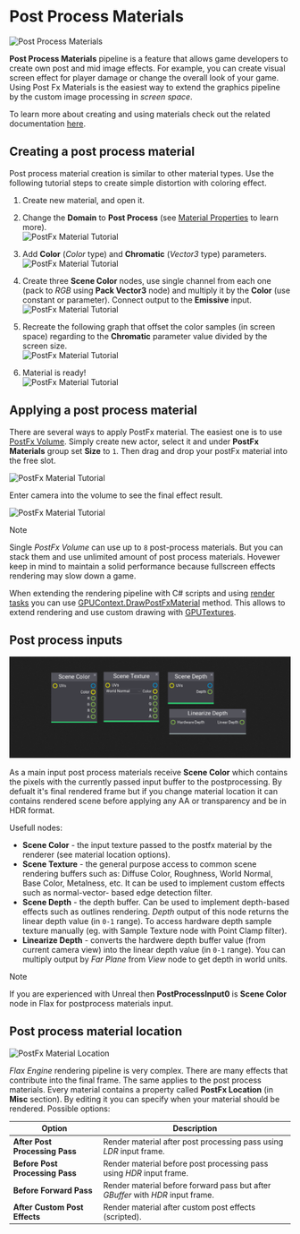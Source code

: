 # Post Process Materials

![Post Process Materials](media/post-fx-materials.jpg)

**Post Process Materials** pipeline is a feature that allows game developers to create own post and mid image effects.
For example, you can create visual screen effect for player damage or change the overall look of your game.
Using Post Fx Materials is the easiest way to extend the graphics pipeline by the custom image processing in *screen space*.

To learn more about creating and using materials check out the related documentation [here](../materials/index.md).

## Creating a post process material

Post process material creation is similar to other material types.
Use the following tutorial steps to create simple distortion with coloring effect.

1. Create new material, and open it.

2. Change the **Domain** to **Post Process** (see [Material Properties](../materials/material-properties/index.md) to learn more).
    <br>![PostFx Material Tutorial](media/post-fx-material-tutorial-0.jpg)

3. Add **Color** (*Color* type) and **Chromatic** (*Vector3* type) parameters.
    <br>![PostFx Material Tutorial](media/post-fx-material-tutorial-1.jpg)

4. Create three **Scene Color** nodes, use single channel from each one (pack to *RGB* using **Pack Vector3** node) and multiply it by the **Color** (use constant or parameter). Connect output to the **Emissive** input.
    <br>![PostFx Material Tutorial](media/post-fx-material-tutorial-2.jpg)

5. Recreate the following graph that offset the color samples (in screen space) regarding to the **Chromatic** parameter value divided by the screen size.
    <br>![PostFx Material Tutorial](media/post-fx-material-tutorial-3.jpg)

6. Material is ready!
    <br>![PostFx Material Tutorial](media/post-fx-material-tutorial-4.jpg)

## Applying a post process material

There are several ways to apply PostFx material. The easiest one is to use [PostFx Volume](post-fx-volumes.md). Simply create new actor, select it and under **PostFx Materials** group set **Size** to `1`. Then drag and drop your postFx material into the free slot.

![PostFx Material Tutorial](media/post-fx-material-tutorial-5.jpg)

Enter camera into the volume to see the final effect result.

![PostFx Material Tutorial](media/post-fx-material-tutorial-6.jpg)

>[!Note]
>Single *PostFx Volume* can use up to `8` post-process materials. But you can stack them and use unlimited amount of post process materials. Hovewer keep in mind to maintain a solid performance because fullscreen effects rendering may slow down a game.

When extending the rendering pipeline with C# scripts and using [render tasks](http://docs.flaxengine.com/api/FlaxEngine.RenderTask.html) you can use [GPUContext.DrawPostFxMaterial](http://docs.flaxengine.com/api/FlaxEngine.GPUContext.html#FlaxEngine_Rendering_GPUContext_DrawPostFxMaterial_FlaxEngine_MaterialBase_FlaxEngine_Rendering_GPUTexture_FlaxEngine_Rendering_GPUTexture_) method. This allows to extend rendering and use custom drawing with [GPUTextures](http://docs.flaxengine.com/api/FlaxEngine.GPUTexture.html).

## Post process inputs

![PostFx Material Input Textures](media/postfx-material-nodes.png)

As a main input post process materials receive **Scene Color** which contains the pixels with the currently passed input buffer to the postprocessing. By defualt it's final rendered frame but if you change material location it can contains rendered scene before applying any AA or transparency and be in HDR format.

Usefull nodes:
* **Scene Color** - the input texture passed to the postfx material by the renderer (see material location options).
* **Scene Texture** - the general purpose access to common scene rendering buffers such as: Diffuse Color, Roughness, World Normal, Base Color, Metalness, etc. It can be used to implement custom effects such as normal-vector- based edge detection filter.
* **Scene Depth** - the depth buffer. Can be used to implement depth-based effects such as outlines rendering. *Depth* output of this node returns the linear depth value (in `0-1` range). To access hardware depth sample texture manually (eg. with Sample Texture node with Point Clamp filter).
* **Linearize Depth** - converts the hardwere depth buffer value (from current camera view) into the linear depth value (in `0-1` range). You can multiply output by *Far Plane* from *View* node to get depth in world units.

> [!Note]
> If you are experienced with Unreal then **PostProcessInput0** is **Scene Color** node in Flax for postprocess materials input.

## Post process material location

![PostFx Material Location](../materials/media/properties-misc.png)

*Flax Engine* rendering pipeline is very complex. There are many effects that contribute into the final frame.
The same applies to the post process materials. Every material contains a property called **PostFx Location** (in **Misc** section). By editing it you can specify when your material should be rendered. Possible options:

| Option | Description |
|--------|--------|
| **After Post Processing Pass** | Render material after post processing pass using *LDR* input frame. |
| **Before Post Processing Pass** | Render material before post processing pass using *HDR* input frame. |
| **Before Forward Pass** | Render material before forward pass but after *GBuffer* with *HDR* input frame. |
| **After Custom Post Effects** | Render material after custom post effects (scripted). |

